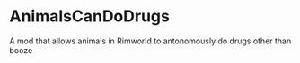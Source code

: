 # AnimalsCanDoDrugs
A mod that allows animals in Rimworld to antonomously do drugs other than booze
